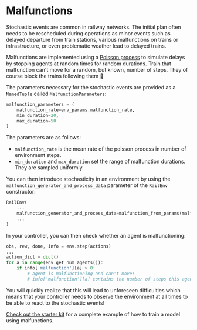 Malfunctions
=============

Stochastic events are common in railway networks. The initial plan often needs to be rescheduled during operations as minor events such as delayed departure from train stations, various malfunctions on trains or infrastructure, or even problematic weather lead to delayed trains.

Malfunctions are implemented using a [Poisson process](https://en.wikipedia.org/wiki/Poisson_point_process) to simulate delays by stopping agents at random times for random durations. Train that malfunction can't move for a random, but known, number of steps. They of course block the trains following them 😬

The parameters necessary for the stochastic events are provided as a `NamedTuple` called `MalfunctionParameters`:

```python
malfunction_parameters = (
    malfunction_rate=env_params.malfunction_rate,
    min_duration=20,
    max_duration=50
)
```

The parameters are as follows:

- `malfunction_rate` is the mean rate of the poisson process in number of environment steps.
- `min_duration` and `max_duration` set the range of malfunction durations. They are sampled uniformly.

You can then introduce stochasticity in an environment by using the `malfunction_generator_and_process_data` parameter of the `RailEnv` constructor:

```python
RailEnv(
    ...
    malfunction_generator_and_process_data=malfunction_from_params(malfunction_parameters),
    ...
)
```

In your controller, you can then check whether an agent is malfunctioning:

```python
obs, rew, done, info = env.step(actions)
...
action_dict = dict()
for a in range(env.get_num_agents()):
    if info['malfunction'][a] > 0:
        # agent is malfunctioning and can't move!
        # info['malfunction'][a] contains the number of steps this agent will still be blocked
```

You will quickly realize that this will lead to unforeseen difficulties which means that your controller needs to observe the environment at all times to be able to react to the stochastic events!

[Check out the starter kit](https://gitlab.aicrowd.com/flatland/neurips2020-flatland-starter-kit/blob/master/reinforcement_learning/multi_agent_training.py#L55) for a complete example of how to train a model using malfunctions.